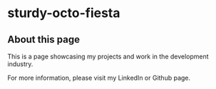 # sturdy-octo-fiesta

##  About this page
This is a page showcasing my projects and work in the development industry.

For more information, please visit my LinkedIn or Github page.